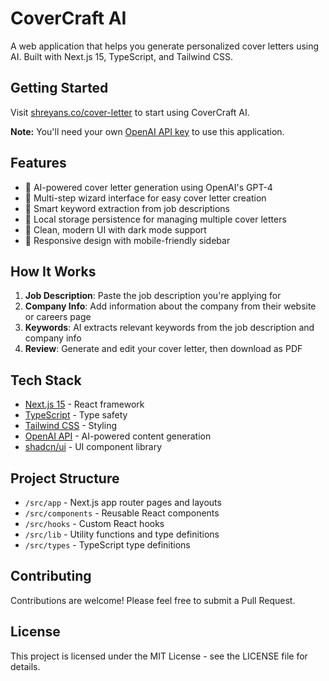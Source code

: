 # CoverCraft AI

A web application that helps you generate personalized cover letters using AI. Built with Next.js 15, TypeScript, and Tailwind CSS.

## Getting Started

Visit [shreyans.co/cover-letter](https://shreyans.co/cover-letter) to start using CoverCraft AI.

**Note:** You'll need your own [OpenAI API key](https://platform.openai.com/api-keys) to use this application.

## Features

- 🤖 AI-powered cover letter generation using OpenAI's GPT-4
- 📝 Multi-step wizard interface for easy cover letter creation
- 🎯 Smart keyword extraction from job descriptions
- 💾 Local storage persistence for managing multiple cover letters
- 🎨 Clean, modern UI with dark mode support
- 📱 Responsive design with mobile-friendly sidebar

## How It Works

1. **Job Description**: Paste the job description you're applying for
2. **Company Info**: Add information about the company from their website or careers page
3. **Keywords**: AI extracts relevant keywords from the job description and company info
4. **Review**: Generate and edit your cover letter, then download as PDF

## Tech Stack

- [Next.js 15](https://nextjs.org/) - React framework
- [TypeScript](https://www.typescriptlang.org/) - Type safety
- [Tailwind CSS](https://tailwindcss.com/) - Styling
- [OpenAI API](https://openai.com/) - AI-powered content generation
- [shadcn/ui](https://ui.shadcn.com/) - UI component library

## Project Structure

- `/src/app` - Next.js app router pages and layouts
- `/src/components` - Reusable React components
- `/src/hooks` - Custom React hooks
- `/src/lib` - Utility functions and type definitions
- `/src/types` - TypeScript type definitions

## Contributing

Contributions are welcome! Please feel free to submit a Pull Request.

## License

This project is licensed under the MIT License - see the LICENSE file for details.

